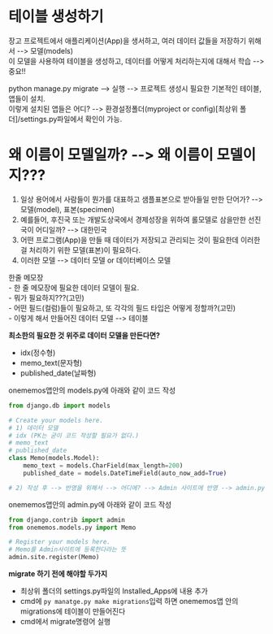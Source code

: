 # 테이블 생성하기

장고 프로젝트에서 애플리케이션(App)을 생서하고, 여러 데이터 값들을 저장하기 위해서 --> 모델(models)   
이 모델을 사용하여 테이블을 생성하고, 데이터를 어떻게 처리하는지에 대해서 학습 --> 중요!!  

python manage.py migrate --> 실행 --> 프로젝트 생성시 필요한 기본적인 테이블, 앱들이 설치.  
이렇게 설치된 앱들은 어디? --> 환경설정폴더(myproject or config)[최상위 폴더]/settings.py파일에서 확인이 가능.  

# 왜 이름이 모델일까? --> 왜 이름이 모델이지???
 1) 일상 용어에서 사람들이 뭔가를 대표하고 샘플표본으로 받아들일 만한 단어가? --> 모델(model), 표본(specimen)  
 2) 예를들어, 후진국 또는 개발도상국에서 경제성장을 위하여 롤모델로 삼을만한 선진국이 어디일까? --> 대한민국  
 3) 어떤 프로그램(App)을 만들 때 데이터가 저장되고 관리되는 것이 필요한데 이러한걸 처리하기 위한 모델(표본)이 필요하다.  
 4) 이러한 모델 --> 데이터 모델 or 데이터베이스 모델  
 
 한줄 메모장  
           - 한 줄 메모장에 필요한 데이터 모델이 필요.  
           - 뭐가 필요하지???(고민)  
           - 어떤 필드(컬럼)들이 필요하고, 또 각각의 필드 타입은 어떻게 정할까?(고민)  
           - 이렇게 해서 만들어진 데이터 모델 --> 테이블

**최소한의 필요한 것 위주로 데이터 모델을 만든다면?**  
- idx(정수형)  
- memo_text(문자형)  
- published_date(날짜형)  

onememos앱안의 models.py에 아래와 같이 코드 작성  
```python
from django.db import models

# Create your models here.
# 1) 데이터 모델
# idx (PK는 굳이 코드 작성할 필요가 없다.)
# memo_text
# published_date
class Memo(models.Model):
    memo_text = models.CharField(max_length=200)
    published_date = models.DateTimeField(auto_now_add=True)

# 2) 작성 후 --> 반영을 위해서 --> 어디에? --> Admin 사이트에 반영 --> admin.py 열고 추가 작성.
```

onememos앱안의 admin.py에 아래와 같이 코드 작성

```python
from django.contrib import admin
from onememos.models.py import Memo

# Register your models here.
# Memo를 Admin사이트에 등록한다라는 뜻
admin.site.register(Memo)
```

**migrate 하기 전에 해야할 두가지**
- 최상위 폴더의 settings.py파일의 Installed_Apps에 내용 추가
- cmd에 ```py manatge.py make migrations```입력 하면 onememos앱 안의 migrations에 테이블이 만들어진다
- cmd에서 migrate명령어 실행

